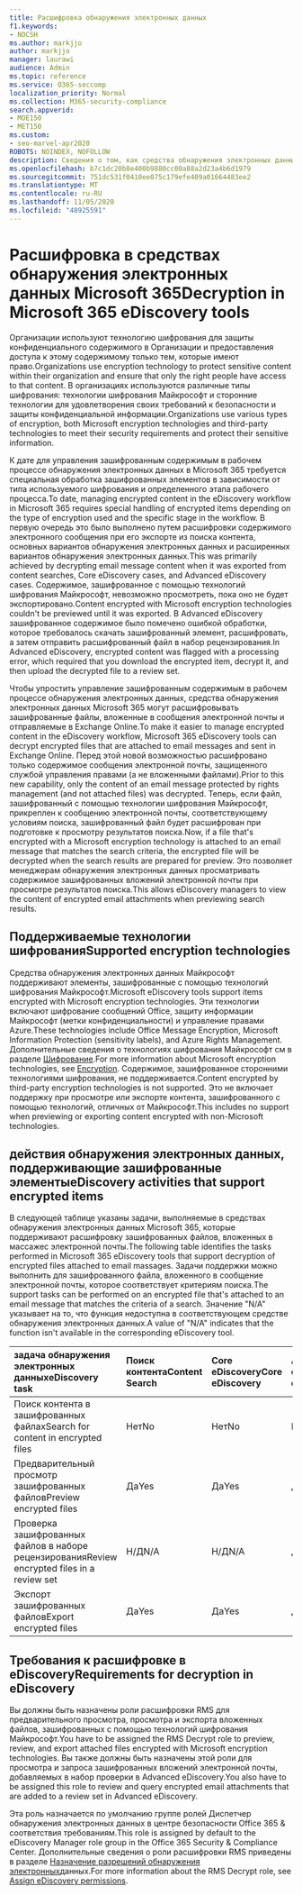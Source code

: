 ```yaml
---
title: Расшифровка обнаружения электронных данных
f1.keywords:
- NOCSH
ms.author: markjjo
author: markjjo
manager: laurawi
audience: Admin
ms.topic: reference
ms.service: O365-seccomp
localization_priority: Normal
ms.collection: M365-security-compliance
search.appverid:
- MOE150
- MET150
ms.custom:
- seo-marvel-apr2020
ROBOTS: NOINDEX, NOFOLLOW
description: Сведения о том, как средства обнаружения электронных данных Microsoft 365 обрабатывают зашифрованные документы, вложенные в сообщения электронной почты.
ms.openlocfilehash: b7c1dc20b8e400b9880cc00a88a2d23a4b6d1979
ms.sourcegitcommit: 751dc531f0410ee075c179efe409a01664483ee2
ms.translationtype: MT
ms.contentlocale: ru-RU
ms.lasthandoff: 11/05/2020
ms.locfileid: "48925591"
---
```

# <a name="decryption-in-microsoft-365-ediscovery-tools"></a><span data-ttu-id="8df37-103">Расшифровка в средствах обнаружения электронных данных Microsoft 365</span><span class="sxs-lookup"><span data-stu-id="8df37-103">Decryption in Microsoft 365 eDiscovery tools</span></span>

<span data-ttu-id="8df37-104">Организации используют технологию шифрования для защиты конфиденциального содержимого в Организации и предоставления доступа к этому содержимому только тем, которые имеют право.</span><span class="sxs-lookup"><span data-stu-id="8df37-104">Organizations use encryption technology to protect sensitive content within their organization and ensure that only the right people have access to that content.</span></span> <span data-ttu-id="8df37-105">В организациях используются различные типы шифрования: технологии шифрования Майкрософт и сторонние технологии для удовлетворения своих требований к безопасности и защиты конфиденциальной информации.</span><span class="sxs-lookup"><span data-stu-id="8df37-105">Organizations use various types of encryption, both Microsoft encryption technologies and third-party technologies to meet their security requirements and protect their sensitive information.</span></span>

<span data-ttu-id="8df37-106">К дате для управления зашифрованным содержимым в рабочем процессе обнаружения электронных данных в Microsoft 365 требуется специальная обработка зашифрованных элементов в зависимости от типа используемого шифрования и определенного этапа рабочего процесса.</span><span class="sxs-lookup"><span data-stu-id="8df37-106">To date, managing encrypted content in the eDiscovery workflow in Microsoft 365 requires special handling of encrypted items depending on the type of encryption used and the specific stage in the workflow.</span></span> <span data-ttu-id="8df37-107">В первую очередь это было выполнено путем расшифровки содержимого электронного сообщения при его экспорте из поиска контента, основных вариантов обнаружения электронных данных и расширенных вариантов обнаружения электронных данных.</span><span class="sxs-lookup"><span data-stu-id="8df37-107">This was primarily achieved by decrypting email message content when it was exported from content searches, Core eDiscovery cases, and Advanced eDiscovery cases.</span></span> <span data-ttu-id="8df37-108">Содержимое, зашифрованное с помощью технологий шифрования Майкрософт, невозможно просмотреть, пока оно не будет экспортировано.</span><span class="sxs-lookup"><span data-stu-id="8df37-108">Content encrypted with Microsoft encryption technologies couldn't be previewed until it was exported.</span></span> <span data-ttu-id="8df37-109">В Advanced eDiscovery зашифрованное содержимое было помечено ошибкой обработки, которое требовалось скачать зашифрованный элемент, расшифровать, а затем отправить расшифрованный файл в набор рецензирования.</span><span class="sxs-lookup"><span data-stu-id="8df37-109">In Advanced eDiscovery, encrypted content was flagged with a processing error, which required that you download the encrypted item, decrypt it, and then upload the decrypted file to a review set.</span></span>

<span data-ttu-id="8df37-110">Чтобы упростить управление зашифрованным содержимым в рабочем процессе обнаружения электронных данных, средства обнаружения электронных данных Microsoft 365 могут расшифровывать зашифрованные файлы, вложенные в сообщения электронной почты и отправляемые в Exchange Online.</span><span class="sxs-lookup"><span data-stu-id="8df37-110">To make it easier to manage encrypted content in the eDiscovery workflow, Microsoft 365 eDiscovery tools can decrypt encrypted files that are attached to email messages and sent in Exchange Online.</span></span> <span data-ttu-id="8df37-111">Перед этой новой возможностью расшифровано только содержимое сообщения электронной почты, защищенного службой управления правами (а не вложенными файлами).</span><span class="sxs-lookup"><span data-stu-id="8df37-111">Prior to this new capability, only the content of an email message protected by rights management (and not attached files) was decrypted.</span></span> <span data-ttu-id="8df37-112">Теперь, если файл, зашифрованный с помощью технологии шифрования Майкрософт, прикреплен к сообщению электронной почты, соответствующему условиям поиска, зашифрованный файл будет расшифрован при подготовке к просмотру результатов поиска.</span><span class="sxs-lookup"><span data-stu-id="8df37-112">Now, if a file that's encrypted with a Microsoft encryption technology is attached to an email message that matches the search criteria, the encrypted file will be decrypted when the search results are prepared for preview.</span></span> <span data-ttu-id="8df37-113">Это позволяет менеджерам обнаружения электронных данных просматривать содержимое зашифрованных вложений электронной почты при просмотре результатов поиска.</span><span class="sxs-lookup"><span data-stu-id="8df37-113">This allows eDiscovery managers to view the content of encrypted email attachments when previewing search results.</span></span>

## <a name="supported-encryption-technologies"></a><span data-ttu-id="8df37-114">Поддерживаемые технологии шифрования</span><span class="sxs-lookup"><span data-stu-id="8df37-114">Supported encryption technologies</span></span>

<span data-ttu-id="8df37-115">Средства обнаружения электронных данных Майкрософт поддерживают элементы, зашифрованные с помощью технологий шифрования Майкрософт.</span><span class="sxs-lookup"><span data-stu-id="8df37-115">Microsoft eDiscovery tools support items encrypted with Microsoft encryption technologies.</span></span> <span data-ttu-id="8df37-116">Эти технологии включают шифрование сообщений Office, защиту информации Майкрософт (метки конфиденциальности) и управление правами Azure.</span><span class="sxs-lookup"><span data-stu-id="8df37-116">These technologies include Office Message Encryption, Microsoft Information Protection (sensitivity labels), and Azure Rights Management.</span></span> <span data-ttu-id="8df37-117">Дополнительные сведения о технологиях шифрования Майкрософт см в разделе [Шифрование](encryption.md).</span><span class="sxs-lookup"><span data-stu-id="8df37-117">For more information about Microsoft encryption technologies, see [Encryption](encryption.md).</span></span> <span data-ttu-id="8df37-118">Содержимое, зашифрованное сторонними технологиями шифрования, не поддерживается.</span><span class="sxs-lookup"><span data-stu-id="8df37-118">Content encrypted by third-party encryption technologies is not supported.</span></span> <span data-ttu-id="8df37-119">Это не включает поддержку при просмотре или экспорте контента, зашифрованного с помощью технологий, отличных от Майкрософт.</span><span class="sxs-lookup"><span data-stu-id="8df37-119">This includes no support when previewing or exporting content encrypted with non-Microsoft technologies.</span></span>

## <a name="ediscovery-activities-that-support-encrypted-items"></a><span data-ttu-id="8df37-120">действия обнаружения электронных данных, поддерживающие зашифрованные элементы</span><span class="sxs-lookup"><span data-stu-id="8df37-120">eDiscovery activities that support encrypted items</span></span>

<span data-ttu-id="8df37-121">В следующей таблице указаны задачи, выполняемые в средствах обнаружения электронных данных Microsoft 365, которые поддерживают расшифровку зашифрованных файлов, вложенных в массажес электронной почты.</span><span class="sxs-lookup"><span data-stu-id="8df37-121">The following table identifies the tasks performed in Microsoft 365 eDiscovery tools that support decryption of encrypted files attached to email massages.</span></span> <span data-ttu-id="8df37-122">Задачи поддержки можно выполнить для зашифрованного файла, вложенного в сообщение электронной почты, которое соответствует критериям поиска.</span><span class="sxs-lookup"><span data-stu-id="8df37-122">The support tasks can be performed on an encrypted file that's attached to an email message that matches the criteria of a search.</span></span> <span data-ttu-id="8df37-123">Значение "N/A" указывает на то, что функция недоступна в соответствующем средстве обнаружения электронных данных.</span><span class="sxs-lookup"><span data-stu-id="8df37-123">A value of "N/A" indicates that the function isn't available in the corresponding eDiscovery tool.</span></span>

|<span data-ttu-id="8df37-124">задача обнаружения электронных данных</span><span class="sxs-lookup"><span data-stu-id="8df37-124">eDiscovery task</span></span>  |<span data-ttu-id="8df37-125">Поиск контента</span><span class="sxs-lookup"><span data-stu-id="8df37-125">Content Search</span></span>  |<span data-ttu-id="8df37-126">Core eDiscovery</span><span class="sxs-lookup"><span data-stu-id="8df37-126">Core eDiscovery</span></span>  |<span data-ttu-id="8df37-127">Advanced eDiscovery</span><span class="sxs-lookup"><span data-stu-id="8df37-127">Advanced eDiscovery</span></span>  |
|:---------|:---------|:---------|:---------|
|<span data-ttu-id="8df37-128">Поиск контента в зашифрованных файлах</span><span class="sxs-lookup"><span data-stu-id="8df37-128">Search for content in encrypted files</span></span>     |<span data-ttu-id="8df37-129">Нет</span><span class="sxs-lookup"><span data-stu-id="8df37-129">No</span></span>      |<span data-ttu-id="8df37-130">Нет</span><span class="sxs-lookup"><span data-stu-id="8df37-130">No</span></span>      |<span data-ttu-id="8df37-131">Нет</span><span class="sxs-lookup"><span data-stu-id="8df37-131">No</span></span>      |
|<span data-ttu-id="8df37-132">Предварительный просмотр зашифрованных файлов</span><span class="sxs-lookup"><span data-stu-id="8df37-132">Preview encrypted files</span></span>     |<span data-ttu-id="8df37-133">Да</span><span class="sxs-lookup"><span data-stu-id="8df37-133">Yes</span></span>      |<span data-ttu-id="8df37-134">Да</span><span class="sxs-lookup"><span data-stu-id="8df37-134">Yes</span></span>     |<span data-ttu-id="8df37-135">Да</span><span class="sxs-lookup"><span data-stu-id="8df37-135">Yes</span></span>       |
|<span data-ttu-id="8df37-136">Проверка зашифрованных файлов в наборе рецензирования</span><span class="sxs-lookup"><span data-stu-id="8df37-136">Review encrypted files in a review set</span></span>    |<span data-ttu-id="8df37-137">Н/Д</span><span class="sxs-lookup"><span data-stu-id="8df37-137">N/A</span></span>      |<span data-ttu-id="8df37-138">Н/Д</span><span class="sxs-lookup"><span data-stu-id="8df37-138">N/A</span></span>        | <span data-ttu-id="8df37-139">Да</span><span class="sxs-lookup"><span data-stu-id="8df37-139">Yes</span></span>        |
|<span data-ttu-id="8df37-140">Экспорт зашифрованных файлов</span><span class="sxs-lookup"><span data-stu-id="8df37-140">Export encrypted files</span></span>    |<span data-ttu-id="8df37-141">Да</span><span class="sxs-lookup"><span data-stu-id="8df37-141">Yes</span></span>       |<span data-ttu-id="8df37-142">Да</span><span class="sxs-lookup"><span data-stu-id="8df37-142">Yes</span></span>  |<span data-ttu-id="8df37-143">Да</span><span class="sxs-lookup"><span data-stu-id="8df37-143">Yes</span></span>    |

## <a name="requirements-for-decryption-in-ediscovery"></a><span data-ttu-id="8df37-144">Требования к расшифровке в eDiscovery</span><span class="sxs-lookup"><span data-stu-id="8df37-144">Requirements for decryption in eDiscovery</span></span>

<span data-ttu-id="8df37-145">Вы должны быть назначены роли расшифровки RMS для предварительного просмотра, просмотра и экспорта вложенных файлов, зашифрованных с помощью технологий шифрования Майкрософт.</span><span class="sxs-lookup"><span data-stu-id="8df37-145">You have to be assigned the RMS Decrypt role to preview, review, and export attached files encrypted with Microsoft encryption technologies.</span></span> <span data-ttu-id="8df37-146">Вы также должны быть назначены этой роли для просмотра и запроса зашифрованных вложений электронной почты, добавляемых в набор проверки в Advanced eDiscovery.</span><span class="sxs-lookup"><span data-stu-id="8df37-146">You also have to be assigned this role to review and query encrypted email attachments that are added to a review set in Advanced eDiscovery.</span></span>

<span data-ttu-id="8df37-147">Эта роль назначается по умолчанию группе ролей Диспетчер обнаружения электронных данных в центре безопасности Office 365 & соответствия требованиям.</span><span class="sxs-lookup"><span data-stu-id="8df37-147">This role is assigned by default to the eDiscovery Manager role group in the Office 365 Security & Compliance Center.</span></span> <span data-ttu-id="8df37-148">Дополнительные сведения о роли расшифровки RMS приведены в разделе [Назначение разрешений обнаружения электронных](assign-ediscovery-permissions.md#rms-decrypt)данных.</span><span class="sxs-lookup"><span data-stu-id="8df37-148">For more information about the RMS Decrypt role, see [Assign eDiscovery permissions](assign-ediscovery-permissions.md#rms-decrypt).</span></span>
